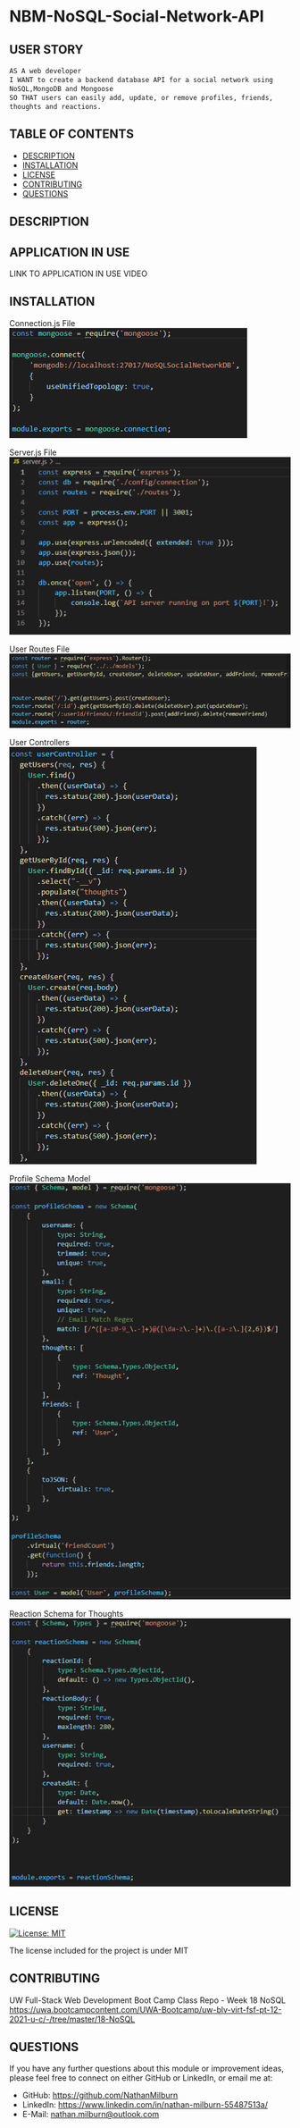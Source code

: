 # NBM-NoSQL-Social-Network-API

## USER STORY

    AS A web developer
    I WANT to create a backend database API for a social network using NoSQL,MongoDB and Mongoose
    SO THAT users can easily add, update, or remove profiles, friends, thoughts and reactions.

## TABLE OF CONTENTS

- [DESCRIPTION](#description)
- [INSTALLATION](#installation)
- [LICENSE](#license)
- [CONTRIBUTING](#contributing)
- [QUESTIONS](#questions)

## DESCRIPTION

## APPLICATION IN USE

LINK TO APPLICATION IN USE VIDEO


## INSTALLATION

Connection.js File
![ConnectionJS](./assets/connectionJS.PNG "Connection.js File")

Server.js File
![ServerJS](./assets/serverJS.PNG "Server.js File")

User Routes File
![UserRoutes](./assets/userRoutes.PNG "User Routes File")

User Controllers
![UserControllers](./assets/userController-example.PNG "User Controllers Example")

Profile Schema Model
![ProfileSchema](./assets/profileSchema-model.PNG "Profile Schema Model")

Reaction Schema for Thoughts
![ReactionShema](./assets/reactionSchema.PNG "Reaction Schema")


## LICENSE

[![License: MIT](https://img.shields.io/badge/License-MIT-blue.svg)](https://opensource.org/licenses/MIT)

The license included for the project is under MIT

## CONTRIBUTING

UW Full-Stack Web Development Boot Camp Class Repo - Week 18 NoSQL
https://uwa.bootcampcontent.com/UWA-Bootcamp/uw-blv-virt-fsf-pt-12-2021-u-c/-/tree/master/18-NoSQL

## QUESTIONS

If you have any further questions about this module or improvement ideas, please feel free to connect on either GitHub or LinkedIn, or email me at:

- GitHub: https://github.com/NathanMilburn
- LinkedIn: https://www.linkedin.com/in/nathan-milburn-55487513a/
- E-Mail: nathan.milburn@outlook.com